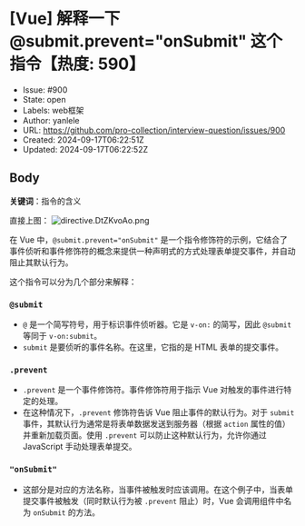 # [Vue] 解释一下 @submit.prevent="onSubmit" 这个指令【热度: 590】

- Issue: #900
- State: open
- Labels: web框架
- Author: yanlele
- URL: https://github.com/pro-collection/interview-question/issues/900
- Created: 2024-09-17T06:22:51Z
- Updated: 2024-09-17T06:22:52Z

## Body

**关键词**：指令的含义

直接上图：
![directive.DtZKvoAo.png](https://p0-xtjj-private.juejin.cn/tos-cn-i-73owjymdk6/9d7bd9b5ac9245f29fc6b5fe0e65f4d1~tplv-73owjymdk6-jj-mark-v1:0:0:0:0:5o6Y6YeR5oqA5pyv56S-5Yy6IEAg5pm05bCP56-G:q75.awebp?policy=eyJ2bSI6MywidWlkIjoiNDEyNTAyMzM1Nzg5OTM2NyJ9&rk3s=e9ecf3d6&x-orig-authkey=f32326d3454f2ac7e96d3d06cdbb035152127018&x-orig-expires=1726640513&x-orig-sign=qOuHSrsmLnAlyBuGcjPCxflvsOg%3D)

在 Vue 中，`@submit.prevent="onSubmit"` 是一个指令修饰符的示例，它结合了事件侦听和事件修饰符的概念来提供一种声明式的方式处理表单提交事件，并自动阻止其默认行为。

这个指令可以分为几个部分来解释：

### `@submit`

- `@` 是一个简写符号，用于标识事件侦听器。它是 `v-on:` 的简写，因此 `@submit` 等同于 `v-on:submit`。
- `submit` 是要侦听的事件名称。在这里，它指的是 HTML 表单的提交事件。

### `.prevent`

- `.prevent` 是一个事件修饰符。事件修饰符用于指示 Vue 对触发的事件进行特定的处理。
- 在这种情况下，`.prevent` 修饰符告诉 Vue 阻止事件的默认行为。对于 `submit` 事件，其默认行为通常是将表单数据发送到服务器（根据 `action` 属性的值）并重新加载页面。使用 `.prevent` 可以防止这种默认行为，允许你通过 JavaScript 手动处理表单提交。

### `"onSubmit"`

- 这部分是对应的方法名称，当事件被触发时应该调用。在这个例子中，当表单提交事件被触发（同时默认行为被 `.prevent` 阻止）时，Vue 会调用组件中名为 `onSubmit` 的方法。

